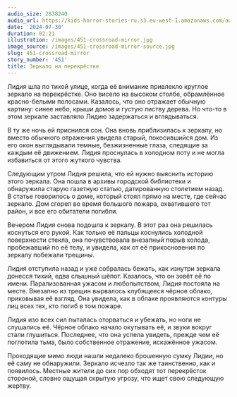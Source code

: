 ```yaml
---
audio_size: 2838240
audio_url: https://kids-horror-stories-ru.s3.eu-west-1.amazonaws.com/audio/451-crossroad-mirror.mp3
date: '2024-07-30'
duration: 02:21
illustration: /images/451-crossroad-mirror.jpg
image_source: /images/451-crossroad-mirror-source.jpg
slug: 451-crossroad-mirror
story_number: '451'
title: Зеркало на перекрёстке
---
```


Лидия шла по тихой улице, когда её внимание привлекло круглое зеркало на перекрёстке. Оно висело на высоком столбе, обрамлённое красно-белыми полосами. Казалось, что оно отражает обычную картину: синее небо, крыши домов и густую листву дерева. Но что-то в этом зеркале заставляло Лидию задержаться и вглядываться.

В ту же ночь ей приснился сон. Она вновь приблизилась к зеркалу, но вместо обычного отражения увидела старый, покосившийся дом. Из его окон выглядывали темные, безжизненные глаза, следящие за каждым её движением. Лидия проснулась в холодном поту и не могла избавиться от этого жуткого чувства.

Следующим утром Лидия решила, что ей нужно выяснить историю этого зеркала. Она пошла в архивы городской библиотеки и обнаружила старую газетную статью, датированную столетием назад. В статье говорилось о доме, который стоял прямо на месте, где сейчас зеркало. Дом сгорел во время большого пожара, охватившего тот район, и все его обитатели погибли.

Вечером Лидия снова подошла к зеркалу. В этот раз она решилась коснуться его рукой. Как только её пальцы коснулись холодной поверхности стекла, она почувствовала внезапный порыв холода, пробежавший по её телу, и увидела, как от её прикосновения по зеркалу побежали трещины.

Лидия отступила назад и уже собралась бежать, как изнутри зеркала донесся тихий, едва слышный шёпот. Казалось, что он зовёт её по имени. Парализованная ужасом и любопытством, Лидия постояла на месте. Внезапно из трещин вырвалось клубящееся чёрное облако, приковывая её взгляд. Она увидела, как в облаке проявляются контуры лиц всех тех, кто погиб в том пожаре.

Лидия изо всех сил пыталась оторваться и убежать, но ноги не слушались её. Чёрное облако начало окутывать её, и звуки вокруг стали глушиться. Последнее, что она успела увидеть, прежде чем её поглотила тьма, было собственное отражение, искажённое ужасом.

Проходящие мимо люди нашли недалеко брошенную сумку Лидии, но её саму не обнаружили. Зеркало исчезло так же таинственно, как и появилось. Местные жители до сих пор обходят тот перекрёсток стороной, словно ощущая скрытую угрозу, что ищет свою следующую жертву.